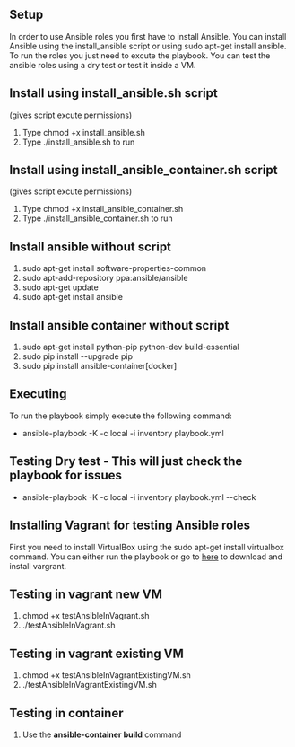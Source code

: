 ## Setup
In order to use Ansible roles you first have to install Ansible. You can install Ansible using the install_ansible script or using sudo apt-get install ansible. To run the roles you just need to excute the playbook. You can test the ansible roles using a dry test or test it inside a VM. 

## Install using install_ansible.sh script

(gives script excute permissions)

1. Type chmod +x install_ansible.sh 
2. Type ./install_ansible.sh to run

## Install using install_ansible_container.sh script
(gives script excute permissions)

1. Type chmod +x install_ansible_container.sh
2. Type ./install_ansible_container.sh to run

## Install ansible without script

1. sudo apt-get install software-properties-common
2. sudo apt-add-repository ppa:ansible/ansible
3. sudo apt-get update
4. sudo apt-get install ansible

## Install ansible container without script

1. sudo apt-get install python-pip python-dev build-essential
2. sudo pip install --upgrade pip
3. sudo pip install ansible-container[docker]

## Executing

To run the playbook simply execute the following command:

* ansible-playbook -K -c local -i inventory playbook.yml

## Testing Dry test - This will just check the playbook for issues

* ansible-playbook -K -c local -i inventory playbook.yml --check

## Installing Vagrant for testing Ansible roles
First you need to install VirtualBox using the sudo apt-get install virtualbox command.
You can either run the playbook or go to [here](https://www.vagrantup.com/docs/installation/) to download and install vargrant. 

## Testing in vagrant new VM

1. chmod +x testAnsibleInVagrant.sh
2. ./testAnsibleInVagrant.sh

## Testing in vagrant existing VM

1. chmod +x testAnsibleInVagrantExistingVM.sh
2. ./testAnsibleInVagrantExistingVM.sh

## Testing in container

1. Use the **ansible-container build** command 


